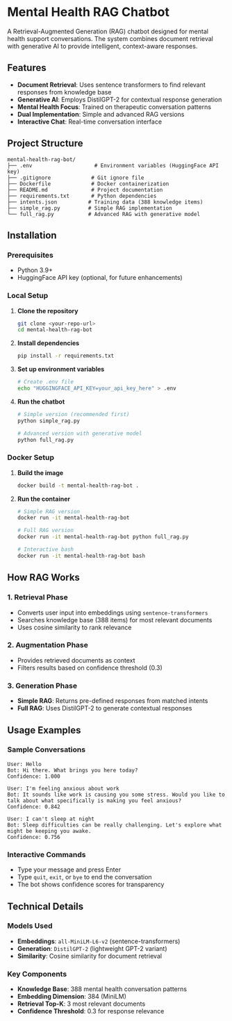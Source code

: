 # Mental Health RAG Chatbot

A Retrieval-Augmented Generation (RAG) chatbot designed for mental health support conversations. The system combines document retrieval with generative AI to provide intelligent, context-aware responses.

##  Features

- **Document Retrieval**: Uses sentence transformers to find relevant responses from knowledge base
- **Generative AI**: Employs DistilGPT-2 for contextual response generation
- **Mental Health Focus**: Trained on therapeutic conversation patterns
- **Dual Implementation**: Simple and advanced RAG versions
- **Interactive Chat**: Real-time conversation interface

##  Project Structure

```
mental-health-rag-bot/
├── .env                    # Environment variables (HuggingFace API key)
├── .gitignore             # Git ignore file
├── Dockerfile             # Docker containerization
├── README.md              # Project documentation
├── requirements.txt       # Python dependencies
├── intents.json          # Training data (388 knowledge items)
├── simple_rag.py         # Simple RAG implementation
└── full_rag.py           # Advanced RAG with generative model
```

##  Installation

### Prerequisites
- Python 3.9+
- HuggingFace API key (optional, for future enhancements)

### Local Setup

1. **Clone the repository**
   ```bash
   git clone <your-repo-url>
   cd mental-health-rag-bot
   ```

2. **Install dependencies**
   ```bash
   pip install -r requirements.txt
   ```

3. **Set up environment variables**
   ```bash
   # Create .env file
   echo "HUGGINGFACE_API_KEY=your_api_key_here" > .env
   ```

4. **Run the chatbot**
   ```bash
   # Simple version (recommended first)
   python simple_rag.py
   
   # Advanced version with generative model
   python full_rag.py
   ```

### Docker Setup

1. **Build the image**
   ```bash
   docker build -t mental-health-rag-bot .
   ```

2. **Run the container**
   ```bash
   # Simple RAG version
   docker run -it mental-health-rag-bot
   
   # Full RAG version
   docker run -it mental-health-rag-bot python full_rag.py
   
   # Interactive bash
   docker run -it mental-health-rag-bot bash
   ```

##  How RAG Works

### 1. **Retrieval Phase**
- Converts user input into embeddings using `sentence-transformers`
- Searches knowledge base (388 items) for most relevant documents
- Uses cosine similarity to rank relevance

### 2. **Augmentation Phase**
- Provides retrieved documents as context
- Filters results based on confidence threshold (0.3)

### 3. **Generation Phase**
- **Simple RAG**: Returns pre-defined responses from matched intents
- **Full RAG**: Uses DistilGPT-2 to generate contextual responses

##  Usage Examples

### Sample Conversations

```
User: Hello
Bot: Hi there. What brings you here today?
Confidence: 1.000

User: I'm feeling anxious about work
Bot: It sounds like work is causing you some stress. Would you like to talk about what specifically is making you feel anxious?
Confidence: 0.842

User: I can't sleep at night
Bot: Sleep difficulties can be really challenging. Let's explore what might be keeping you awake.
Confidence: 0.756
```

### Interactive Commands

- Type your message and press Enter
- Type `quit`, `exit`, or `bye` to end the conversation
- The bot shows confidence scores for transparency

##  Technical Details

### Models Used
- **Embeddings**: `all-MiniLM-L6-v2` (sentence-transformers)
- **Generation**: `DistilGPT-2` (lightweight GPT-2 variant)
- **Similarity**: Cosine similarity for document retrieval

### Key Components
- **Knowledge Base**: 388 mental health conversation patterns
- **Embedding Dimension**: 384 (MiniLM)
- **Retrieval Top-K**: 3 most relevant documents
- **Confidence Threshold**: 0.3 for response relevance





